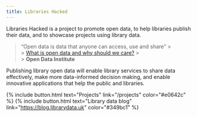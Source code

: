 ```yaml
---
title: Libraries Hacked
---
```


Libraries Hacked is a project to promote open data, to help libraries publish their data, and to showcase projects using library data.

> &ldquo;Open data is data that anyone can access, use and share&rdquo; > <br/> > [What is open data and why should we care?](https://theodi.org/article/what-is-open-data-and-why-should-we-care/) > <br/> > **Open Data Institute**

Publishing library open data will enable library services to share data effectively, make more data-informed decision making, and enable innovative applications that help the public and libraries.

{% include button.html text="Projects" link="/projects" color="#e0642c" %}
{% include button.html text="Library data blog" link="https://blog.librarydata.uk" color="#349bc1" %}
